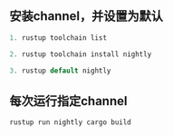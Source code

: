 ## 安装channel，并设置为默认
```RUST
1. rustup toolchain list 

2. rustup toolchain install nightly

3. rustup default nightly
```

## 每次运行指定channel
```RUST
rustup run nightly cargo build
```